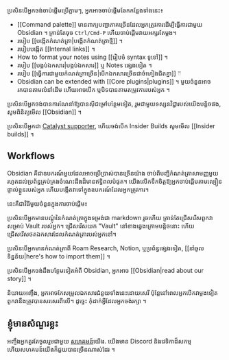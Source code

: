 ប្រសិនបើអ្នកចង់ចាប់ផ្តើមប្រើភ្លាមៗ, អ្នកអាចចាប់ផ្តើមឆែកកន្លែងទាំងនេះ៖

- [[Command palette]] មានពាក្យបញ្ជាភាគច្រើនដែលអ្នកត្រូវការដើម្បីធ្វើការជាមួយ Obsidian ។ គ្រាន់តែចុច  `Ctrl/Cmd-P` ហើយចាប់ផ្តើមវាយ​អក្សរតែម្តង ​។
- របៀប [[បង្កើតកំណត់ត្រា|បង្កើតកំណត់ត្រាថ្មី]] ។
- របៀបបង្កើត [[Internal links]] ។
- How to format your notes using [[រៀបចំ syntax ទូទៅ]] ។
- របៀប [[បង្កប់ឯកសារ|បង្កប់ឯកសារ]] ឬ Notes ផ្សេងទៀត ។
- របៀប [[ធ្វើការជាមួយកំណត់ត្រាច្រើន|បើកឯកសារច្រើនជាចំហៀងជិតគ្នា]] ៊
- Obsidian can be extended with [[Core plugins|plugins]] ។ មួយចំនួនអាចរកបានតាមលំនាំដើម ហើយអាចបើក ឬបិទបានតាមតម្រូវការរបស់អ្នក ។

ប្រសិនបើអ្នកចង់បានការណែនាំឱ្យបានស៊ីជម្រៅបន្ថែមទៀត, រួមជាមួយទស្សនវិជ្ជារបស់យើងបន្តិចផង, សូមពិនិត្យមើល [[Obsidian]] ។

ប្រសិនបើអ្នកជា [Catalyst supporter](https://obsidian.md/pricing), ហើយចង់បើក Insider Builds សូមមើល [[Insider builds]] ។

## Workflows

Obsidian គឺជាឧបករណ៍មួយដែលអាចប្រើប្រាស់បានច្រើនយ៉ាង ចាប់ពីបញ្ជីកំណត់ត្រាសាមញ្ញមួយ រហូតដល់ប្រព័ន្ធគ្រប់គ្រងចំណេះដឹងដ៏មានឥទ្ធិពលបំផុត។ យើងលើកទឹកចិត្តឱ្យអ្នកចាប់ផ្តើមតាមល្បឿនផ្ទាល់ខ្លួនរបស់អ្នក ហើយបង្កើតវាទៅក្នុងឧបករណ៍ដែលអ្នកត្រូវការ។

នេះគឺជាវិធីមួយចំនួនក្នុងការចាប់ផ្តើម៖

ប្រសិនបើអ្នកមានបណ្តុំនៃកំណត់ត្រាក្នុងទម្រង់ជា markdown រួចហើយ គ្រាន់តែជ្រើសរើសពួកវាសម្រាប់​​ Vault របស់អ្នក។​   ជ្រើសរើសយក "Vault" នៅខាងឆ្វេងក្រោមបន្តិចនោះ ហើយជ្រើសរើសថតឯកសារដែលកំណត់ត្រារបស់អ្នកនៅ។

ប្រសិនបើអ្នកមានកំណត់ត្រាពី Roam Research, Notion, ឬប្រព័ន្ធផ្សេងទៀត, [[នាំចូលទិន្នន័យ|here's how to import them]] ។

ប្រសិនបើអ្នកចង់ដឹងបន្ថែមទៀតអំពី Obsidian, អ្នក​អាច [[Obsidian|read about our story]] ។

និយាយ​អញ្ចឹង, អ្នកអាចកែសម្រួលឯកសារជំនួយទាំងនេះដោយសេរី ប៉ុន្តែនៅពេលអ្នកបើកវាម្តងទៀត ពួកវានឹងត្រូវបានសរសេរពីលើ។ ដូច្នេះ កុំ​ដាក់​អ្វី​ដែល​អ្នក​ចង់​រក្សា​ ។

## ខ្ញុំមានសំណួរខ្លះ

អញ្ចឹងអ្នកគួរតែចូលរួមជាមួយ [សហគមន៍](https://obsidian.md/community)​យើង. យើងមាន Discord និងវេទិកាដ៏សកម្ម ហើយសហគមន៍យើងក៏ជួយបានច្រើនណាស់ដែរ ។
